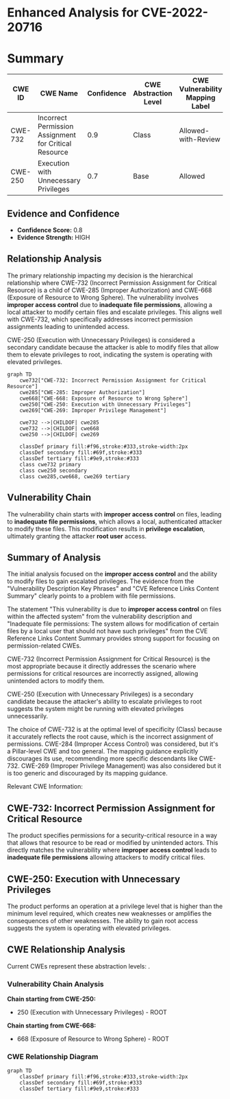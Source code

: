 # Enhanced Analysis for CVE-2022-20716

# Summary
| CWE ID | CWE Name | Confidence | CWE Abstraction Level | CWE Vulnerability Mapping Label | CWE-Vulnerability Mapping Notes |
|---|---|---|---|---|---|
| CWE-732 | Incorrect Permission Assignment for Critical Resource | 0.9 | Class | Allowed-with-Review | Primary CWE |
| CWE-250 | Execution with Unnecessary Privileges | 0.7 | Base | Allowed | Secondary Candidate |

## Evidence and Confidence

*   **Confidence Score:** 0.8
*   **Evidence Strength:** HIGH

## Relationship Analysis
The primary relationship impacting my decision is the hierarchical relationship where CWE-732 (Incorrect Permission Assignment for Critical Resource) is a child of CWE-285 (Improper Authorization) and CWE-668 (Exposure of Resource to Wrong Sphere). The vulnerability involves **improper access control** due to **inadequate file permissions**, allowing a local attacker to modify certain files and escalate privileges. This aligns well with CWE-732, which specifically addresses incorrect permission assignments leading to unintended access.

CWE-250 (Execution with Unnecessary Privileges) is considered a secondary candidate because the attacker is able to modify files that allow them to elevate privileges to root, indicating the system is operating with elevated privileges.

```mermaid
graph TD
    cwe732["CWE-732: Incorrect Permission Assignment for Critical Resource"]
    cwe285["CWE-285: Improper Authorization"]
    cwe668["CWE-668: Exposure of Resource to Wrong Sphere"]
    cwe250["CWE-250: Execution with Unnecessary Privileges"]
    cwe269["CWE-269: Improper Privilege Management"]

    cwe732 -->|CHILDOF| cwe285
    cwe732 -->|CHILDOF| cwe668
    cwe250 -->|CHILDOF| cwe269
    
    classDef primary fill:#f96,stroke:#333,stroke-width:2px
    classDef secondary fill:#69f,stroke:#333
    classDef tertiary fill:#9e9,stroke:#333
    class cwe732 primary
    class cwe250 secondary
    class cwe285,cwe668, cwe269 tertiary
```

## Vulnerability Chain
The vulnerability chain starts with **improper access control** on files, leading to **inadequate file permissions**, which allows a local, authenticated attacker to modify these files. This modification results in **privilege escalation**, ultimately granting the attacker **root user** access.

## Summary of Analysis
The initial analysis focused on the **improper access control** and the ability to modify files to gain escalated privileges. The evidence from the "Vulnerability Description Key Phrases" and "CVE Reference Links Content Summary" clearly points to a problem with file permissions.

The statement "This vulnerability is due to **improper access control** on files within the affected system" from the vulnerability description and "Inadequate file permissions: The system allows for modification of certain files by a local user that should not have such privileges" from the CVE Reference Links Content Summary provides strong support for focusing on permission-related CWEs.

CWE-732 (Incorrect Permission Assignment for Critical Resource) is the most appropriate because it directly addresses the scenario where permissions for critical resources are incorrectly assigned, allowing unintended actors to modify them.

CWE-250 (Execution with Unnecessary Privileges) is a secondary candidate because the attacker's ability to escalate privileges to root suggests the system might be running with elevated privileges unnecessarily.

The choice of CWE-732 is at the optimal level of specificity (Class) because it accurately reflects the root cause, which is the incorrect assignment of permissions.
CWE-284 (Improper Access Control) was considered, but it's a Pillar-level CWE and too general. The mapping guidance explicitly discourages its use, recommending more specific descendants like CWE-732.
CWE-269 (Improper Privilege Management) was also considered but it is too generic and discouraged by its mapping guidance.

Relevant CWE Information:

## CWE-732: Incorrect Permission Assignment for Critical Resource
The product specifies permissions for a security-critical resource in a way that allows that resource to be read or modified by unintended actors. This directly matches the vulnerability where **improper access control** leads to **inadequate file permissions** allowing attackers to modify critical files.

## CWE-250: Execution with Unnecessary Privileges
The product performs an operation at a privilege level that is higher than the minimum level required, which creates new weaknesses or amplifies the consequences of other weaknesses. The ability to gain root access suggests the system is operating with elevated privileges.


## CWE Relationship Analysis

Current CWEs represent these abstraction levels: .


### Vulnerability Chain Analysis

**Chain starting from CWE-250:**
- 250 (Execution with Unnecessary Privileges) - ROOT


**Chain starting from CWE-668:**
- 668 (Exposure of Resource to Wrong Sphere) - ROOT



### CWE Relationship Diagram

```mermaid
graph TD
    classDef primary fill:#f96,stroke:#333,stroke-width:2px
    classDef secondary fill:#69f,stroke:#333
    classDef tertiary fill:#9e9,stroke:#333
```
